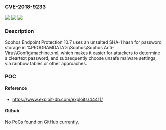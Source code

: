 ### [CVE-2018-9233](https://cve.mitre.org/cgi-bin/cvename.cgi?name=CVE-2018-9233)
![](https://img.shields.io/static/v1?label=Product&message=n%2Fa&color=blue)
![](https://img.shields.io/static/v1?label=Version&message=n%2Fa&color=blue)
![](https://img.shields.io/static/v1?label=Vulnerability&message=n%2Fa&color=brighgreen)

### Description

Sophos Endpoint Protection 10.7 uses an unsalted SHA-1 hash for password storage in %PROGRAMDATA%\Sophos\Sophos Anti-Virus\Config\machine.xml, which makes it easier for attackers to determine a cleartext password, and subsequently choose unsafe malware settings, via rainbow tables or other approaches.

### POC

#### Reference
- https://www.exploit-db.com/exploits/44411/

#### Github
No PoCs found on GitHub currently.

